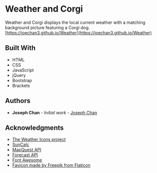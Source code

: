 # Weather and Corgi

Weather and Corgi displays the local current weather with a matching background picture featuring a Corgi dog.
[https://joechan3.github.io/Weather](https://joechan3.github.io/Weather)

## Built With

* HTML
* CSS
* JavaScript
* jQuery
* Bootstrap
* Brackets

## Authors

* **Joseph Chan** - *Initial work* - [Joseph Chan](https://github.com/joechan3)

## Acknowledgments

* [The Weather Icons project](https://erikflowers.github.io/weather-icons)
* [SunCalc](https://github.com/mourner/suncalc)
* [MapQuest API](http://open.mapquestapi.com/geocoding/#reverse)
* [Forecast API](https://developer.forecast.io/docs/v2)
* [Font Awesome](https://fortawesome.github.io/Font-Awesome/)
* [Favicon made by Freepik from Flaticon](http://www.flaticon.com)

